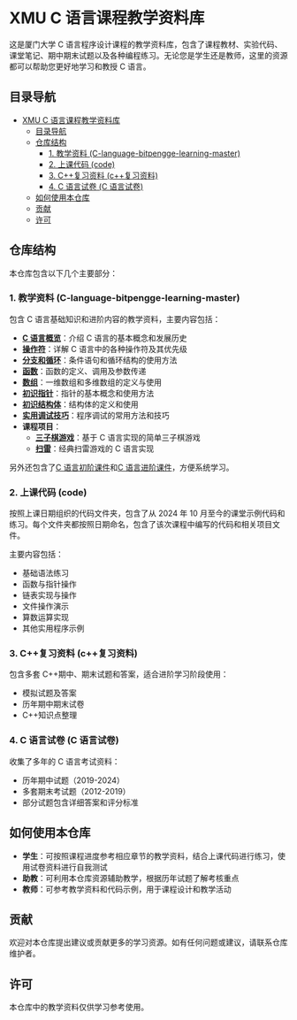 # XMU C 语言课程教学资料库

这是厦门大学 C 语言程序设计课程的教学资料库，包含了课程教材、实验代码、课堂笔记、期中期末试题以及各种编程练习。无论您是学生还是教师，这里的资源都可以帮助您更好地学习和教授 C 语言。

## 目录导航

- [XMU C 语言课程教学资料库](#xmu-c-语言课程教学资料库)
  - [目录导航](#目录导航)
  - [仓库结构](#仓库结构)
    - [1. 教学资料 (C-language-bitpengge-learning-master)](#1-教学资料-c-language-bitpengge-learning-master)
    - [2. 上课代码 (code)](#2-上课代码-code)
    - [3. C++复习资料 (c++复习资料)](#3-c复习资料-c复习资料)
    - [4. C 语言试卷 (C 语言试卷)](#4-c-语言试卷-c-语言试卷)
  - [如何使用本仓库](#如何使用本仓库)
  - [贡献](#贡献)
  - [许可](#许可)

## 仓库结构

本仓库包含以下几个主要部分：

### 1. 教学资料 (C-language-bitpengge-learning-master)

包含 C 语言基础知识和进阶内容的教学资料，主要内容包括：

- [**C 语言概览**](./C-language-bitpengge-learning-master/C-language-bitpengge-learning-master/1.%20C语言概览.txt)：介绍 C 语言的基本概念和发展历史
- [**操作符**](./C-language-bitpengge-learning-master/C-language-bitpengge-learning-master/2.%20操作符.txt)：详解 C 语言中的各种操作符及其优先级
- [**分支和循环**](./C-language-bitpengge-learning-master/C-language-bitpengge-learning-master/3.分支和循环.txt)：条件语句和循环结构的使用方法
- [**函数**](./C-language-bitpengge-learning-master/C-language-bitpengge-learning-master/4.%20函数.txt)：函数的定义、调用及参数传递
- [**数组**](./C-language-bitpengge-learning-master/C-language-bitpengge-learning-master/5.%20数组.txt)：一维数组和多维数组的定义与使用
- [**初识指针**](./C-language-bitpengge-learning-master/C-language-bitpengge-learning-master/6.初识指针.txt)：指针的基本概念和使用方法
- [**初识结构体**](./C-language-bitpengge-learning-master/C-language-bitpengge-learning-master/7.初识结构体.txt)：结构体的定义和使用
- [**实用调试技巧**](./C-language-bitpengge-learning-master/C-language-bitpengge-learning-master/8.实用调试技巧.txt)：程序调试的常用方法和技巧
- **课程项目**：
  - [**三子棋游戏**](./C-language-bitpengge-learning-master/C-language-bitpengge-learning-master/三子棋游戏/)：基于 C 语言实现的简单三子棋游戏
  - [**扫雷**](./C-language-bitpengge-learning-master/C-language-bitpengge-learning-master/扫雷/)：经典扫雷游戏的 C 语言实现

另外还包含了[C 语言初阶课件](./C-language-bitpengge-learning-master/C-language-bitpengge-learning-master/C语言初阶课件/)和[C 语言进阶课件](./C-language-bitpengge-learning-master/C-language-bitpengge-learning-master/C语言进阶课件/)，方便系统学习。

### 2. 上课代码 (code)

按照上课日期组织的代码文件夹，包含了从 2024 年 10 月至今的课堂示例代码和练习。每个文件夹都按照日期命名，包含了该次课程中编写的代码和相关项目文件。

主要内容包括：

- 基础语法练习
- 函数与指针操作
- 链表实现与操作
- 文件操作演示
- 算数运算实现
- 其他实用程序示例

### 3. C++复习资料 (c++复习资料)

包含多套 C++期中、期末试题和答案，适合进阶学习阶段使用：

- 模拟试题及答案
- 历年期中期末试卷
- C++知识点整理

### 4. C 语言试卷 (C 语言试卷)

收集了多年的 C 语言考试资料：

- 历年期中试题（2019-2024）
- 多套期末考试题（2012-2019）
- 部分试题包含详细答案和评分标准

## 如何使用本仓库

- **学生**：可按照课程进度参考相应章节的教学资料，结合上课代码进行练习，使用试卷资料进行自我测试
- **助教**：可利用本仓库资源辅助教学，根据历年试题了解考核重点
- **教师**：可参考教学资料和代码示例，用于课程设计和教学活动

## 贡献

欢迎对本仓库提出建议或贡献更多的学习资源。如有任何问题或建议，请联系仓库维护者。

## 许可

本仓库中的教学资料仅供学习参考使用。
